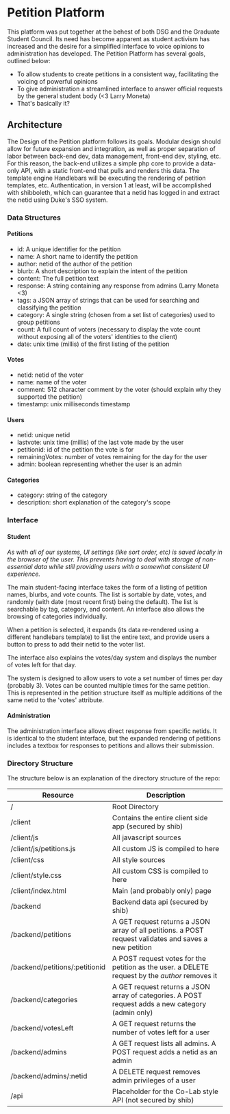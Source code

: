 # Petition Platform

This platform was put together at the behest of both DSG and the Graduate Student Council. Its need has become apparent as student activism has increased and the desire for a simplified interface to voice opinions to administration has developed. The Petition Platform has several goals, outlined below:

 - To allow students to create petitions in a consistent way, facilitating the voicing of powerful opinions
 - To give administration a streamlined interface to answer official requests by the general student body (<3 Larry Moneta)
 - That's basically it?
 
## Architecture

The Design of the Petition platform follows its goals. Modular design should allow for future expansion and integration, as well as proper separation of labor between back-end dev, data management, front-end dev, styling, etc. For this reason, the back-end utilizes a simple php core to provide a data-only API, with a static front-end that pulls and renders this data. The template engine Handlebars will be executing the rendering of petition templates, etc. Authentication, in version 1 at least, will be accomplished with shibboleth, which can guarantee that a netid has logged in and extract the netid using Duke's SSO system.

### Data Structures

#### Petitions

 - id: A unique identifier for the petition
 - name: A short name to identify the petition
 - author: netid of the author of the petition
 - blurb: A short description to explain the intent of the petition
 - content: The full petition text
 - response: A string containing any response from admins (Larry Moneta <3)
 - tags: a JSON array of strings that can be used for searching and classifying the petition
 - category: A single string (chosen from a set list of categories) used to group petitions
 - count: A full count of voters (necessary to display the vote count without exposing all of the voters' identities to the client)
 - date: unix time (millis) of the first listing of the petition

#### Votes
 - netid: netid of the voter
 - name: name of the voter
 - comment: 512 character comment by the voter (should explain why they supported the petition)
 - timestamp: unix milliseconds timestamp

#### Users

 - netid: unique netid
 - lastvote: unix time (millis) of the last vote made by the user
 - petitionid: id of the petition the vote is for
 - remainingVotes: number of votes remaining for the day for the user
 - admin: boolean representing whether the user is an admin

#### Categories
 - category: string of the category
 - description: short explanation of the category's scope

### Interface

#### Student

*As with all of our systems, UI settings (like sort order, etc) is saved locally in the browser of the user. This prevents having to deal with storage of non-essential data while still providing users with a somewhat consistent UI experience.*

The main student-facing interface takes the form of a listing of petition names, blurbs, and vote counts. The list is sortable by date, votes, and randomly (with date (most recent first) being the default). The list is searchable by tag, category, and content. An interface also allows the browsing of categories individually.

When a petition is selected, it expands (its data re-rendered using a different handlebars template) to list the entire text, and provide users a button to press to add their netid to the voter list.

The interface also explains the votes/day system and displays the number of votes left for that day.

The system is designed to allow users to vote a set number of times per day (probably 3). Votes can be counted multiple times for the same petition. This is represented in the petition structure itself as multiple additions of the same netid to the 'votes' attribute. 
 
#### Administration

The administration interface allows direct response from specific netids. It is identical to the student interface, but the expanded rendering of petitions includes a textbox for responses to petitions and allows their submission.

### Directory Structure

The structure below is an explanation of the directory structure of the repo:


|Resource     | Description |
| ------------ | ------------- |
| /            | Root Directory |
| /client      | Contains the entire client side app (secured by shib) |
| /client/js   | All javascript sources |
| /client/js/petitions.js | All custom JS is compiled to here |
| /client/css  | All style sources |
| /client/style.css | All custom CSS is compiled to here |
| /client/index.html | Main (and probably only) page |
| /backend     | Backend data api (secured by shib) |
| /backend/petitions | A GET request returns a JSON array of all petitions. a POST request validates and saves a new petition |
| /backend/petitions/:petitionid | A POST request votes for the petition as the user. a DELETE request by the *author* removes it |
| /backend/categories | A GET request returns a JSON array of categories. A POST request adds a new category (admin only) |
| /backend/votesLeft | A GET request returns the number of votes left for a user |
| /backend/admins | A GET request lists all admins. A POST request adds a netid as an admin |
| /backend/admins/:netid | A DELETE request removes admin privileges of a user |
| /api         | Placeholder for the Co-Lab style API (not secured by shib) |